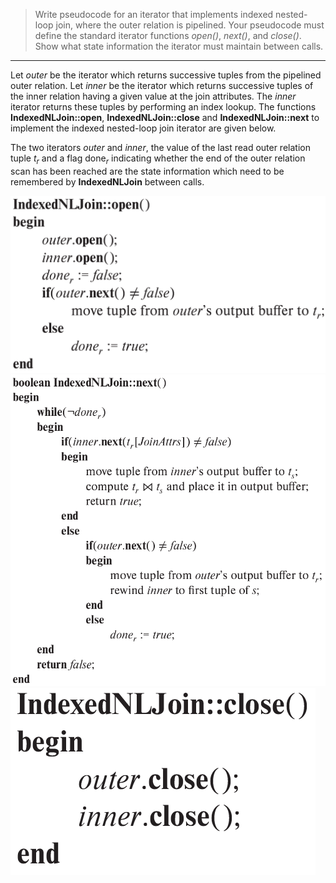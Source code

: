 > Write pseudocode for an iterator that implements indexed nested-loop join, 
> where the outer relation is pipelined. Your pseudocode must define the standard 
> iterator functions <i>open()</i>, <i>next()</i>, and <i>close()</i>. Show what state
> information the iterator must maintain between calls. 

--------------------------------

Let <i>outer</i> be the iterator which returns successive tuples from the pipelined outer
relation. Let <i>inner</i> be the iterator which returns successive tuples of the inner relation
having a given value at the join attributes. The <i>inner</i> iterator returns these tuples
by performing an index lookup. The functions **IndexedNLJoin::open**, **IndexedNLJoin::close**
and **IndexedNLJoin::next** to implement the indexed nested-loop join iterator are given below. 

The two iterators <i>outer</i> and <i>inner</i>, the value of the last read outer relation 
tuple $t_r$ and a flag $\text{done}_r$ indicating whether the end of the outer relation 
scan has been reached are the state information which need to be remembered by 
**IndexedNLJoin** between calls. 

<img src="indexed_nl_join_open.png">
<img src="indexed_nl_join_next.png">
<img src="indexed_nl_join_close.png">